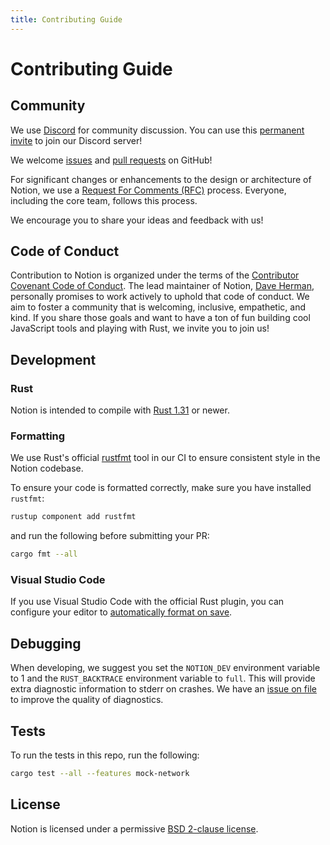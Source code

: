```yaml
---
title: Contributing Guide
---
```


# Contributing Guide

## Community

We use [Discord](https://discordapp.com/) for community discussion. You can use this [permanent invite](https://discord.gg/hgPTz9A) to join our Discord server!

We welcome [issues](https://github.com/notion-cli/notion/issues) and [pull requests](https://github.com/notion-cli/notion/pulls) on GitHub!

For significant changes or enhancements to the design or architecture of Notion, we use a [Request For Comments (RFC)](https://github.com/notion-cli/rfcs) process. Everyone, including the core team, follows this process.

We encourage you to share your ideas and feedback with us!

## Code of Conduct

Contribution to Notion is organized under the terms of the [Contributor Covenant Code of Conduct](https://github.com/notion-cli/notion/blob/master/CODE_OF_CONDUCT.md). The lead maintainer of Notion, [Dave Herman](https://twitter.com/littlecalculist), personally promises to work actively to uphold that code of conduct. We aim to foster a community that is welcoming, inclusive, empathetic, and kind. If you share those goals and want to have a ton of fun building cool JavaScript tools and playing with Rust, we invite you to join us!

## Development

### Rust

Notion is intended to compile with [Rust 1.31](https://www.rust-lang.org/) or newer.

### Formatting

We use Rust's official [rustfmt](https://github.com/rust-lang/rustfmt) tool in our CI to ensure consistent style in the Notion codebase.

To ensure your code is formatted correctly, make sure you have installed `rustfmt`:

```sh
rustup component add rustfmt
```

and run the following before submitting your PR:

```sh
cargo fmt --all
```

### Visual Studio Code

If you use Visual Studio Code with the official Rust plugin, you can configure your editor to [automatically format on save](https://github.com/rust-lang/rls-vscode#format-on-save).

## Debugging

When developing, we suggest you set the `NOTION_DEV` environment variable to 1 and the `RUST_BACKTRACE` environment variable to `full`. This will provide extra diagnostic information to stderr on crashes. We have an [issue on file](https://github.com/notion-cli/notion/issues/215) to improve the quality of diagnostics.

## Tests

To run the tests in this repo, run the following:

```sh
cargo test --all --features mock-network
```

## License

Notion is licensed under a permissive [BSD 2-clause license](https://github.com/notion-cli/notion/blob/master/LICENSE).
